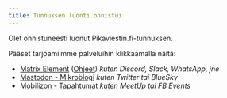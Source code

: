 ```yaml
---
title: Tunnuksen luonti onnistui
---
```


Olet onnistuneesti luonut Pikaviestin.fi-tunnuksen.

Pääset tarjoamiimme palveluihin klikkaamalla näitä:
* [Matrix Element](https://chat.pikaviestin.fi) ([Ohjeet](/matrix)) *kuten Discord, Slack, WhatsApp, jne*
* [Mastodon - Mikroblogi](https://sauna.social) *kuten Twitter tai BlueSky*
* [Mobilizon - Tapahtumat](https://järkkää.fi) *kuten MeetUp tai FB Events*